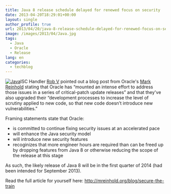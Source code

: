 ```yaml
---
title: Java 8 release schedule delayed for renewed focus on security
date: 2013-04-20T18:29:01+00:00
layout: single
author_profile: true
url: 2013/04/20/java-8-release-schedule-delayed-for-renewed-focus-on-security/
image: /images/2013/04/Java.jpg
tags:
  - Java
  - Oracle
  - Release
lang: en
categories: 
  - techblog
---
```

[![Java](/images/2013/04/Java-150x150.jpg)](/images/2013/04/Java.jpg)ISC Handler [Rob V](https://isc.sans.edu/handler_list.html#rob-vandenbrink) pointed out a blog post from Oracle's [Mark Reinhold](http://mreinhold.org/blog/) stating that Oracle has “mounted an intense effort to address those issues in a series of critical-patch update releases” and that they've also upgraded their “development processes to increase the level of scrutiny applied to new code, so that new code doesn’t introduce new vulnerabilities.”

Framing statements state that Oracle:

  * is committed to continue fixing security issues at an accelerated pace
  * will enhance the Java security model
  * will introduce new security features
  * recoginizes that more engineer hours are required than can be freed up by dropping features from Java 8 or otherwise reducing the scope of the release at this stage

As such, the likely release of Java 8 will be in the first quarter of 2014 (had been intended for September 2013).

Read the full article for yourself here: <http://mreinhold.org/blog/secure-the-train>